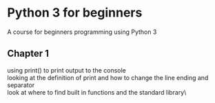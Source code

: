 # Python 3 for beginners
A course for beginners programming using Python 3

## Chapter 1

using print() to print output to the console\
looking at the definition of print and how to change the line ending and separator\
look at where to find built in functions and the standard library\
